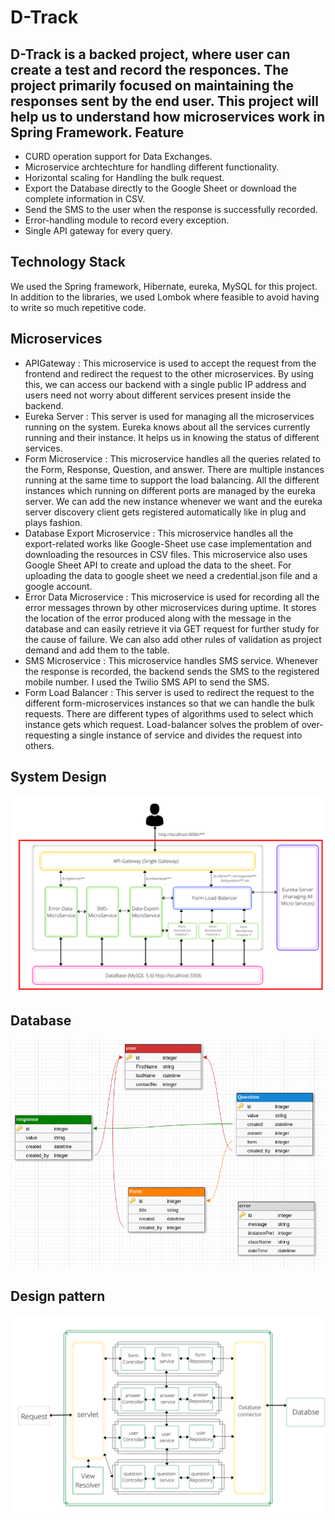 D-Track
============
D-Track is a backed project, where user can create a test and record the responces. The project primarily focused on maintaining the responses sent by the end user. This project will help us to understand how microservices work in Spring Framework.
Feature
-----------
* CURD operation support for Data Exchanges. 
* Microservice archtechture for handling different functionality.
* Horizontal scaling for Handling the bulk request. 
* Export the Database directly to the Google Sheet or download the complete information in CSV. 
* Send the SMS to the user when the response is successfully recorded. 
* Error-handling module to record every exception. 
* Single API gateway for every query.


Technology Stack
---------------
We used the Spring framework, Hibernate, eureka, MySQL for this project. In addition to the libraries, we used Lombok where feasible to avoid having to write so much repetitive code. 

Microservices
--------------
* APIGateway : This microservice is used to accept the request from the frontend and redirect the request to the other microservices. By using this, we can access our backend with a single public IP address and users need not worry about different services present inside the backend.
* Eureka Server : This server is used for managing all the microservices running on the system. Eureka knows about all the services currently running and their instance. It helps us in knowing the status of different services.
* Form Microservice : This microservice handles all the queries related to the Form, Response, Question, and answer. There are multiple instances running at the same time to support the load balancing. All the different instances which running on different ports are managed by the eureka server. We can add the new instance whenever we want and the eureka server discovery client gets registered automatically like in plug and plays fashion.
* Database Export Microservice : This microservice handles all the export-related works like Google-Sheet use case implementation and downloading the resources in CSV files. This microservice also uses Google Sheet API to create and upload the data to the sheet. For uploading the data to google sheet we need a credential.json file and a google account.
* Error Data Microservice : This microservice is used for recording all the error messages thrown by other microservices during uptime. It stores the location of the error produced along with the message in the database and can easily retrieve it via GET request for further study for the cause of failure. We can also add other rules of validation as project demand and add them to the table.
* SMS Microservice : This microservice handles SMS service. Whenever the response is recorded, the backend sends the SMS to the registered mobile number. I used the Twilio SMS API to send the SMS.
* Form Load Balancer : This server is used to redirect the request to the different form-microservices instances so that we can handle the bulk requests. There are different types of algorithms used to select which instance gets which request. Load-balancer solves the problem of over-requesting a single instance of service and divides the request into others.

System Design 
---------
<img src="images/system.png">

Database
-------------
<img src="images/data.png">

Design pattern
----------------
<img src="images/mvc.png">
